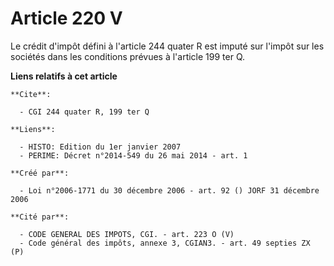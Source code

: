 # Article 220 V

Le crédit d'impôt défini à l'article 244 quater R est imputé sur l'impôt sur les sociétés dans les conditions prévues à
l'article 199 ter Q.

**Liens relatifs à cet article**

	**Cite**:

	  - CGI 244 quater R, 199 ter Q

	**Liens**:

	  - HISTO: Edition du 1er janvier 2007
	  - PERIME: Décret n°2014-549 du 26 mai 2014 - art. 1

	**Créé par**:

	  - Loi n°2006-1771 du 30 décembre 2006 - art. 92 () JORF 31 décembre 2006

	**Cité par**:

	  - CODE GENERAL DES IMPOTS, CGI. - art. 223 O (V)
	  - Code général des impôts, annexe 3, CGIAN3. - art. 49 septies ZX (P)
